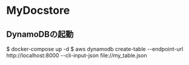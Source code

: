 # MyDocstore

## DynamoDBの起動

$ docker-compose up -d
$ aws dynamodb create-table --endpoint-url http://localhost:8000 --cli-input-json file://my_table.json

